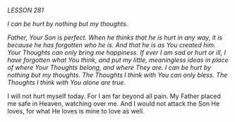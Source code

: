 *LESSON 281*

*I can be hurt by nothing but my thoughts.*

_Father, Your Son is perfect. When he thinks that he is hurt in any way, it is because he has forgotten who he is. And that he is as You created him. Your Thoughts can only bring me happiness. If ever I am sad or hurt or ill, I have forgotten what You think, and put my little, meaningless ideas in place of where Your Thoughts belong, and where They are. I can be hurt by nothing but my thoughts. The Thoughts I think with You can only bless. The Thoughts I think with You alone are true._

I will not hurt myself today. For I am far beyond all pain. My Father placed me safe in Heaven, watching over me. And I would not attack the Son He loves, for what He loves is mine to love as well.
